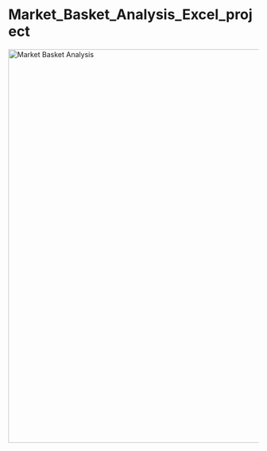 # Market_Basket_Analysis_Excel_project



<img width="793" alt="Market Basket Analysis" src="https://github.com/khushiagrawal22/Market_Basket_Analysis_Excel_project/assets/131536733/4490a81c-fcde-4cf4-9cc5-a093aa3d737d">
